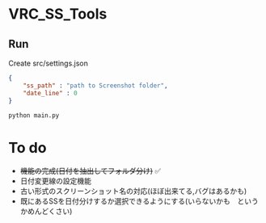 # VRC_SS_Tools

## Run
Create src/settings.json
```json
{
    "ss_path" : "path to Screenshot folder",
    "date_line" : 0
}
```

```bash
python main.py
```

# To do
- ~~機能の完成(日付を抽出してフォルダ分け)~~ ✅
- 日付変更線の設定機能
- 古い形式のスクリーンショット名の対応(ほぼ出来てる,バグはあるかも)
- 既にあるSSを日付分けするか選択できるようにする(いらないかも　というかめんどくさい)